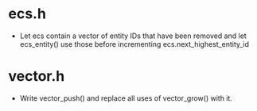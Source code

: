 # ecs.h
* Let ecs contain a vector of entity IDs that have been removed and let ecs_entity() use those before incrementing ecs.next_highest_entity_id

# vector.h
* Write vector_push() and replace all uses of vector_grow() with it.
